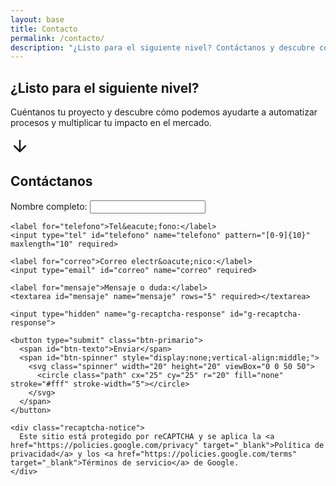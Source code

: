 ```yaml
---
layout: base
title: Contacto
permalink: /contacto/
description: "¿Listo para el siguiente nivel? Contáctanos y descubre cómo automatizar procesos y multiplicar el impacto de tu negocio con soluciones digitales personalizadas."
---
```


<section class="hero hero-contacto">
  <div class="hero-overlay"></div>
  <div class="hero-content">
    <h1>&iquest;Listo para el siguiente nivel?</h1>
    <p>Cu&eacute;ntanos tu proyecto y descubre c&oacute;mo podemos ayudarte a automatizar procesos y multiplicar tu impacto en el mercado.</p>
    <a href="#contacto" class="flecha-scroll" aria-label="Ir al formulario de contacto">
      <svg xmlns="http://www.w3.org/2000/svg" width="30" height="30" viewBox="0 0 24 24" fill="none" stroke="currentColor" stroke-width="2" stroke-linecap="round" stroke-linejoin="round">
        <line x1="12" y1="5" x2="12" y2="19"></line>
        <polyline points="19,12 12,19 5,12"></polyline>
      </svg>
    </a>
  </div>
</section>
<div class="post-hero-espaciado"></div>
<section id="contacto" class="seccion">
  <h2 class="titulo-h2 centrado">Cont&aacute;ctanos</h2>
  <div id="mensaje-envio"></div>
  <form class="form-contacto" id="form-contacto" method="POST">
    <label for="nombre">Nombre completo:</label>
    <input type="text" id="nombre" name="nombre" required minlength="5" maxlength="50">

    <label for="telefono">Tel&eacute;fono:</label>
    <input type="tel" id="telefono" name="telefono" pattern="[0-9]{10}" maxlength="10" required>

    <label for="correo">Correo electr&oacute;nico:</label>
    <input type="email" id="correo" name="correo" required>

    <label for="mensaje">Mensaje o duda:</label>
    <textarea id="mensaje" name="mensaje" rows="5" required></textarea>

    <input type="hidden" name="g-recaptcha-response" id="g-recaptcha-response">

    <button type="submit" class="btn-primario">
      <span id="btn-texto">Enviar</span>
      <span id="btn-spinner" style="display:none;vertical-align:middle;">
        <svg class="spinner" width="20" height="20" viewBox="0 0 50 50">
          <circle class="path" cx="25" cy="25" r="20" fill="none" stroke="#fff" stroke-width="5"></circle>
        </svg>
      </span>
    </button>
    
    <div class="recaptcha-notice">
      Este sitio está protegido por reCAPTCHA y se aplica la <a href="https://policies.google.com/privacy" target="_blank">Política de privacidad</a> y los <a href="https://policies.google.com/terms" target="_blank">Términos de servicio</a> de Google.
    </div>

  </form>
</section>

<script>
  document.addEventListener('DOMContentLoaded', function() {
    const form = document.getElementById('form-contacto');
    const mensajeEnvio = document.getElementById('mensaje-envio');
    const boton = form.querySelector('button[type="submit"]');
    const btnTexto = document.getElementById('btn-texto');
    const btnSpinner = document.getElementById('btn-spinner');

    function mostrarAlerta(html) {
      mensajeEnvio.innerHTML = html;
      const y = mensajeEnvio.getBoundingClientRect().top + window.pageYOffset - 80;
      window.scrollTo({ top: y, behavior: 'smooth' });
    }

    form.addEventListener('submit', function(e) {
      e.preventDefault();
      mensajeEnvio.innerHTML = '';

      const nombre = form.nombre.value.trim();
      const mensaje = form.mensaje.value.trim();

      if (nombre.length < 5 || mensaje.length < 10) {
        mostrarAlerta('<div class="alerta-error">Por favor escribe un nombre y mensaje v&aacute;lidos.</div>');
        setTimeout(() => mensajeEnvio.innerHTML = '', 4000);
        return;
      }

      boton.disabled = true;
      btnTexto.style.display = 'none';
      btnSpinner.style.display = 'inline-block';

        grecaptcha.ready(function () {
        grecaptcha.execute('6Le2RWwrAAAAAI8A-ZqmmB8ZVagQ8SS8-RL6jM8k', { action: 'submit' }).then(async function (token) {
        document.getElementById('g-recaptcha-response').value = token;
        document.getElementById('g-recaptcha-response').remove();

        const formData = new FormData(form);

          

          try {
            const resp = await fetch('https://formsubmit.co/ajax/contacto@negocios-que-fluyen.com', {
              method: 'POST',
              body: formData,
              headers: { 'Accept': 'application/json' }
            });

            if (resp.ok) {
              window.location.href = '/gracias/';
              form.reset();
            } else {
              mostrarAlerta('<div class="alerta-error">Ocurri&oacute; un error al enviar el correo. Intenta de nuevo.</div>');
            }
          } catch {
            mostrarAlerta('<div class="alerta-error">Ocurri&oacute; un error al enviar el correo. Intenta de nuevo.</div>');
          } finally {
            boton.disabled = false;
            btnTexto.style.display = 'inline';
            btnSpinner.style.display = 'none';
            setTimeout(() => mensajeEnvio.innerHTML = '', 4000);
          }
        });
      });
    });
  });
</script>
<script src="https://www.google.com/recaptcha/api.js?render=6Le2RWwrAAAAAI8A-ZqmmB8ZVagQ8SS8-RL6jM8k"></script>
